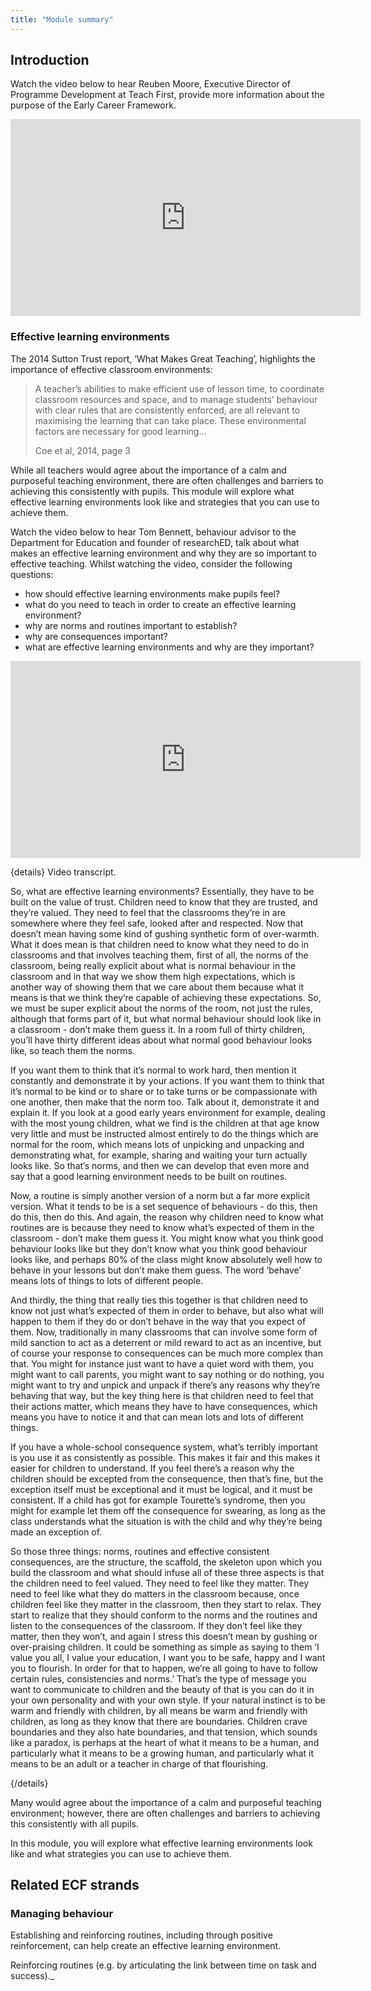 ```yaml
---
title: "Module summary"
---
```


## Introduction

Watch the video below to hear Reuben Moore, Executive Director of Programme Development at Teach First, provide more information about the purpose of the Early Career Framework.

<iframe width="560" height="315" src="https://www.youtube.com/embed/FgX9QgM2oyA" title="What is the purpose of the Early Career Framework? - YouTube" frameborder="0" allow="accelerometer; autoplay; clipboard-write; encrypted-media; gyroscope; picture-in-picture; web-share" allowfullscreen></iframe>

### Effective learning environments

The 2014 Sutton Trust report, ‘What Makes Great Teaching’, highlights the importance of effective classroom environments:

> A teacher’s abilities to make efficient use of lesson time, to coordinate classroom resources and space, and to manage students’ behaviour with clear rules that are consistently enforced, are all relevant to maximising the learning that can take place. These environmental factors are necessary for good learning…
>
> Coe et al, 2014, page 3

While all teachers would agree about the importance of a calm and purposeful teaching environment, there are often challenges and barriers to achieving this consistently with pupils. This module will explore what effective learning environments look like and strategies that you can use to achieve them.

Watch the video below to hear Tom Bennett, behaviour advisor to the Department for Education and founder of researchED, talk about what makes an effective learning environment and why they are so important to effective teaching. Whilst watching the video, consider the following questions:

- how should effective learning environments make pupils feel?
- what do you need to teach in order to create an effective learning
  environment?
- why are norms and routines important to establish?
- why are consequences important?
- what are effective learning environments and why are they important?

<iframe width="560" height="315" src="https://www.youtube.com/embed/xrOcoxBairA" title="What are effective learning environments and why are they so critical to all pupils    Tom Bennett - YouTube" frameborder="0" allow="accelerometer; autoplay; clipboard-write; encrypted-media; gyroscope; picture-in-picture; web-share" allowfullscreen></iframe>

{details}
Video transcript.

So, what are effective learning environments? Essentially, they have to be built on the value of trust. Children need to know that they are trusted, and they’re valued. They need to feel that the classrooms they’re in are somewhere where they feel safe, looked after and respected. Now that doesn’t mean having some kind of gushing synthetic form of over-warmth. What it does mean is that children need to know what they need to do in classrooms and that involves teaching them, first of all, the norms of the classroom, being really explicit about what is normal behaviour in the classroom and in that way we show them high expectations, which is another way of showing them that we care about them because what it means is that we think they’re capable of achieving these expectations. So, we must be super explicit about the norms of the room, not just the rules, although that forms part of it, but what normal behaviour should look like in a classroom - don’t make them guess it. In a room full of thirty children, you’ll have thirty different ideas about what normal good behaviour looks like, so teach them the norms.

If you want them to think that it’s normal to work hard, then mention it constantly and demonstrate it by your actions. If you want them to think that it’s normal to be kind or to share or to take turns or be compassionate with one another, then make that the norm too. Talk about it, demonstrate it and explain it. If you look at a good early years environment for example, dealing with the most young children, what we find is the children at that age know very little and must be instructed almost entirely to do the things which are normal for the room, which means lots of unpicking and unpacking and demonstrating what, for example, sharing and waiting your turn actually looks like. So that’s norms, and then we can develop that even more and say that a good learning environment needs to be built on routines.

Now, a routine is simply another version of a norm but a far more explicit version. What it tends to be is a set sequence of behaviours - do this, then do this, then do this. And again, the reason why children need to know what routines are is because they need to know what’s expected of them in the classroom - don’t make them guess it. You might know what you think good behaviour looks like but they don’t know what you think good behaviour looks like, and perhaps 80% of the class might know absolutely well how to behave in your lessons but don’t make them guess. The word ‘behave’ means lots of things to lots of different people.

And thirdly, the thing that really ties this together is that children need to know not just what’s expected of them in order to behave, but also what will happen to them if they do or don’t behave in the way that you expect of them. Now, traditionally in many classrooms that can involve some form of mild sanction to act as a deterrent or mild reward to act as an incentive, but of course your response to consequences can be much more complex than that. You might for instance just want to have a quiet word with them, you might want to call parents, you might want to say nothing or do nothing, you might want to try and unpick and unpack if there’s any reasons why they’re behaving that way, but the key thing here is that children need to feel that their actions matter, which means they have to have consequences, which means you have to notice it and that can mean lots and lots of different things.

If you have a whole-school consequence system, what’s terribly important is you use it as consistently as possible. This makes it fair and this makes it easier for children to understand. If you feel there’s a reason why the children should be excepted from the consequence, then that’s fine, but the exception itself must be exceptional and it must be logical, and it must be consistent. If a child has got for example Tourette’s syndrome, then you might for example let them off the consequence for swearing, as long as the class understands what the situation is with the child and why they’re being made an exception of.

So those three things: norms, routines and effective consistent consequences, are the structure, the scaffold, the skeleton upon which you build the classroom and what should infuse all of these three aspects is that the children need to feel valued. They need to feel like they matter. They need to feel like what they do matters in the classroom because, once children feel like they matter in the classroom, then they start to relax. They start to realize that they should conform to the norms and the routines and listen to the consequences of the classroom. If they don’t feel like they matter, then they won’t, and again I stress this doesn’t mean by gushing or over-praising children. It could be something as simple as saying to them ‘I value you all, I value your education, I want you to be safe, happy and I want you to flourish. In order for that to happen, we’re all going to have to follow certain rules, consistencies and norms.’ That’s the type of message you want to communicate to children and the beauty of that is you can do it in your own personality and with your own style. If your natural instinct is to be warm and friendly with children, by all means be warm and friendly with children, as long as they know that there are boundaries. Children crave boundaries and they also hate boundaries, and that tension, which sounds like a paradox, is perhaps at the heart of what it means to be a human, and particularly what it means to be a growing human, and particularly what it means to be an adult or a teacher in charge of that flourishing.

{/details}

Many would agree about the importance of a calm and purposeful teaching environment; however, there are often challenges and barriers to achieving this consistently with all pupils.

In this module, you will explore what effective learning environments look like and what strategies you can use to achieve them.

## Related ECF strands

### Managing behaviour

Establishing and reinforcing routines, including through positive reinforcement, can help create an effective learning environment.

Reinforcing routines (e.g. by articulating the link between time on task and success).\_

